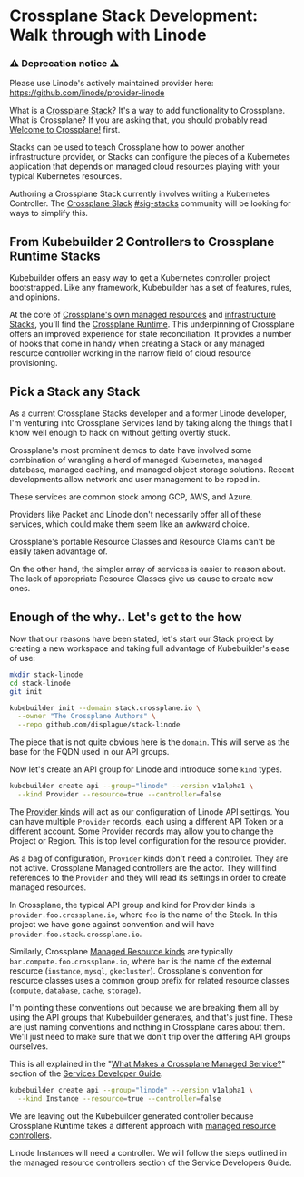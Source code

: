 # Crossplane Stack Development: Walk through with Linode

### ⚠️ Deprecation notice ⚠️
Please use Linode's actively maintained provider here: https://github.com/linode/provider-linode

What is a [Crossplane Stack](https://crossplane.io/docs/v0.3/concepts.html#stacks)?  It's a way to add functionality to Crossplane.
What is Crossplane? If you are asking that, you should probably read [Welcome to Crossplane!](https://crossplane.io/docs/v0.3/) first.

Stacks can be used to teach Crossplane how to power another infrastructure
provider, or Stacks can configure the pieces of a Kubernetes application that
depends on managed cloud resources playing with your typical Kubernetes resources.

Authoring a Crossplane Stack currently involves writing a Kubernetes 
Controller.  The [Crossplane Slack](https://slack.crossplane.io/) [#sig-stacks](https://crossplane.slack.com/messages/CKXQK4P27) community will be looking for ways to simplify this.

## From Kubebuilder 2 Controllers to Crossplane Runtime Stacks

Kubebuilder offers an easy way to get a Kubernetes controller project
bootstrapped.  Like any framework, Kubebuilder has a set of features, rules,
and opinions.

At the core of [Crossplane's own managed resources](https://github.com/crossplaneio/crossplane/tree/master/apis) and [infrastructure Stacks](https://github.com/crossplaneio?utf8=%E2%9C%93&q=stack-&type=&language=),
you'll find the [Crossplane Runtime](https://github.com/crossplaneio/crossplane-runtime).  This underpinning of Crossplane offers
an improved experience for state reconciliation.  It provides a number of hooks that
come in handy when creating a Stack or any managed resource controller working
in the narrow field of cloud resource provisioning.

## Pick a Stack any Stack

As a current Crossplane Stacks developer and a former Linode developer,
I'm venturing into Crossplane Services land by taking along
the things that I know well enough to hack on without getting overtly stuck.

Crossplane's most prominent demos to date have involved some combination of
wrangling a herd of managed Kubernetes, managed database, managed caching,
and managed object storage solutions. Recent developments allow network
and user management to be roped in.

These services are common stock among GCP, AWS, and Azure.

Providers like Packet and Linode don't necessarily offer all of these
services, which could make them seem like an awkward choice.

Crossplane's portable Resource Classes and Resource Claims can't be
easily taken advantage of.

On the other hand, the simpler array of services is easier to reason about.
The lack of appropriate Resource Classes give us cause to create new ones.

## Enough of the why.. Let's get to the how

Now that our reasons have been stated, let's start our Stack project by
creating a new workspace and taking full advantage of Kubebuilder's ease of use:

```sh
mkdir stack-linode
cd stack-linode
git init

kubebuilder init --domain stack.crossplane.io \
  --owner "The Crossplane Authors" \
  --repo github.com/displague/stack-linode
```

The piece that is not quite obvious here is the `domain`.  This will serve as the
base for the FQDN used in our API groups.

Now let's create an API group for Linode and introduce some `kind` types.

```sh
kubebuilder create api --group="linode" --version v1alpha1 \
  --kind Provider --resource=true --controller=false
```

The [Provider kinds](https://crossplane.io/docs/v0.3/services-developer-guide.html#provider-kinds) will
act as our configuration of Linode API settings.  You can have multiple `Provider` records, each
using a different API Token or a different account.  Some Provider records may allow you to change
the Project or Region.  This is top level configuration for the resource provider.

As a bag of configuration, `Provider` kinds don't need a controller.  They are not active. Crossplane Managed controllers are the actor.  They will find references to the `Provider` and they will read its settings in order to create managed resources.

In Crossplane, the typical API group and kind for Provider kinds is `provider.foo.crossplane.io`, where `foo` is the name of the Stack. In this project we have gone against convention and will have `provider.foo.stack.crossplane.io`.  

Similarly, Crossplane [Managed Resource kinds](https://crossplane.io/docs/v0.3/services-developer-guide.html#managed-resource-kinds) are typically `bar.compute.foo.crossplane.io`, where `bar` is the name of the external resource (`instance`, `mysql`, `gkecluster`).  Crossplane's convention for resource classes uses a common group prefix for related resource classes (`compute`, `database`, `cache`, `storage`).

I'm pointing these conventions out because we are breaking them all by using the API groups that Kubebuilder generates, and that's just fine.  These are just naming conventions and nothing in Crossplane cares about them.  We'll just need to make sure that we don't trip over the differing API groups ourselves.

This is all explained in the "[What Makes a Crossplane Managed Service?](https://crossplane.io/docs/v0.3/services-developer-guide.html#what-makes-a-crossplane-managed-service)" section of the [Services Developer Guide](https://crossplane.io/docs/v0.3/services-developer-guide.html).

```sh
kubebuilder create api --group="linode" --version v1alpha1 \
  --kind Instance --resource=true --controller=false
```

We are leaving out the Kubebuilder generated controller because Crossplane Runtime
takes a different approach with [managed resource controllers](https://crossplane.io/docs/v0.3/services-developer-guide.html#managed-resource-controllers).

Linode Instances will need a controller. We will follow the steps outlined in the
 managed resource controllers section of the Service Developers Guide.

